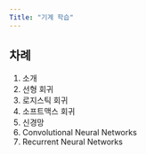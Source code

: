 ```yaml
---
Title: "기계 학습"
---
```


## 차례

1. 소개
2. 선형 회귀
3. 로지스틱 회귀
4. 소프트맥스 회귀
5. 신경망
6. Convolutional Neural Networks
7. Recurrent Neural Networks
